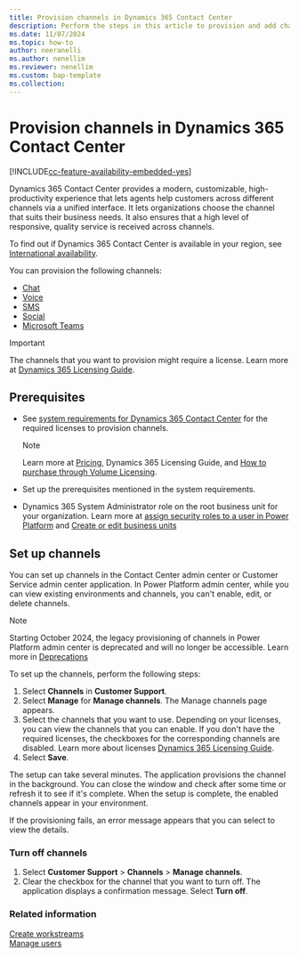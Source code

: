 ```yaml
---
title: Provision channels in Dynamics 365 Contact Center
description: Perform the steps in this article to provision and add channels so that you can start using the product.
ms.date: 11/07/2024
ms.topic: how-to
author: neeranelli
ms.author: nenellim
ms.reviewer: nenellim
ms.custom: bap-template
ms.collection:
---
```


# Provision channels in Dynamics 365 Contact Center

[!INCLUDE[cc-feature-availability-embedded-yes](../includes/cc-feature-availability-embedded-yes.md)]


Dynamics 365 Contact Center provides a modern, customizable, high-productivity experience that lets agents help customers across different channels via a unified interface. It lets organizations choose the channel that suits their business needs. It also ensures that a high level of responsive, quality service is received across channels.

To find out if Dynamics 365 Contact Center is available in your region, see [International availability](international-availability.md).

You can provision the following channels:

- [Chat](/dynamics365/customer-service/administer/set-up-chat-widget)
- [Voice](/dynamics365/customer-service/administer/voice-channel)
- [SMS](/dynamics365/customer-service/administer/configure-sms-channel)
- [Social](/dynamics365/customer-service/use/channels)
- [Microsoft Teams](/dynamics365/customer-service/administer/configure-microsoft-teams)

> [!IMPORTANT]
> The channels that you want to provision might require a license. Learn more at [Dynamics 365 Licensing Guide](https://go.microsoft.com/fwlink/p/?LinkId=866544).

## Prerequisites

- See [system requirements for Dynamics 365 Contact Center](system-requirements-contact-center.md) for the required licenses to provision channels.
  
    > [!NOTE]
    > Learn more at [Pricing](https://www.microsoft.com/dynamics-365/products/contact-center/pricing), Dynamics 365 Licensing Guide, and [How to purchase through Volume Licensing](https://www.microsoft.com/en-us/licensing/how-to-buy/how-to-buy).

- Set up the prerequisites mentioned in the system requirements.
- Dynamics 365 System Administrator role on the root business unit for your organization. Learn more at [assign security roles to a user in Power Platform](/power-platform/admin/assign-security-roles) and [Create or edit business units](/power-platform/admin/create-edit-business-units)

## Set up channels

You can set up channels in the Contact Center admin center or Customer Service admin center application. In Power Platform admin center, while you can view existing environments and channels, you can't enable, edit, or delete channels.

> [!NOTE]
> Starting October 2024, the legacy provisioning of channels in Power Platform admin center is deprecated and will no longer be accessible. Learn more in [Deprecations](/dynamics365/customer-service/implement/deprecations-customer-service)

To set up the channels, perform the following steps:

1. Select **Channels** in **Customer Support**. 
1. Select **Manage** for **Manage channels**. The Manage channels page appears. 
1. Select the channels that you want to use. 
    Depending on your licenses, you can view the channels that you can enable. If you don't have the required licenses, the checkboxes for the corresponding channels are disabled. Learn more about licenses [Dynamics 365 Licensing Guide](https://go.microsoft.com/fwlink/p/?LinkId=866544).
1. Select **Save**.

The setup can take several minutes. The application provisions the channel in the background. You can close the window and check after some time or refresh it to see if it's complete. When the setup is complete, the enabled channels appear in your environment.

If the provisioning fails, an error message appears that you can select to view the details.

### Turn off channels

1. Select  **Customer Support** > **Channels** > **Manage channels**. 
1. Clear the checkbox for the channel that you want to turn off. The application displays a confirmation message. Select **Turn off**.


### Related information

[Create workstreams](/dynamics365/customer-service/administer/create-workstreams)   
[Manage users](/dynamics365/customer-service/administer/users-user-profiles)   


